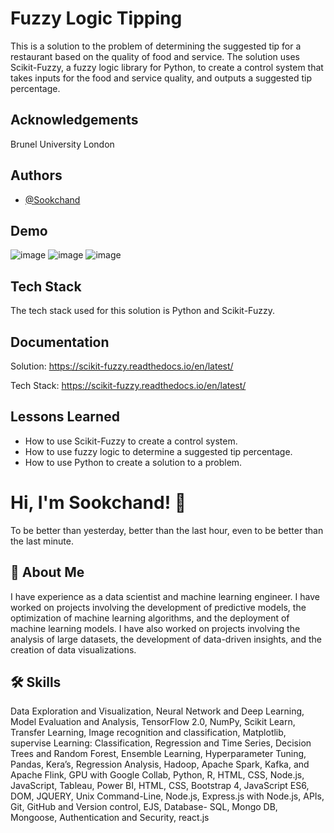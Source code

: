 
# Fuzzy Logic Tipping
This is a solution to the problem of determining the suggested tip for a restaurant based on the quality of food and service. The solution uses Scikit-Fuzzy, a fuzzy logic library for Python, to create a control system that takes inputs for the food and service quality, and outputs a suggested tip percentage.
## Acknowledgements
Brunel University London

## Authors

- [@Sookchand](https://github.com/Sookchand)


## Demo
![image](https://user-images.githubusercontent.com/34344439/210076406-fcec9d43-67e6-42d2-9673-3e858cc3ed8a.png)
![image](https://user-images.githubusercontent.com/34344439/210076522-bf093028-c0be-4f86-b882-9b4e2b4464ac.png)
![image](https://user-images.githubusercontent.com/34344439/210076626-16eba30c-ab3e-4188-8b57-b86d77c4ca8d.png)


## Tech Stack

The tech stack used for this solution is Python and Scikit-Fuzzy.

## Documentation

Solution:
https://scikit-fuzzy.readthedocs.io/en/latest/

Tech Stack:
https://scikit-fuzzy.readthedocs.io/en/latest/
## Lessons Learned
- How to use Scikit-Fuzzy to create a control system.
- How to use fuzzy logic to determine a suggested tip percentage.
- How to use Python to create a solution to a problem.
# Hi, I'm Sookchand! 👋

To be better than yesterday, better than the last hour, even to be better than the last
minute.
## 🚀 About Me
I have experience as a data scientist and machine learning engineer. I have worked on
projects involving the development of predictive models, the optimization of machine
learning algorithms, and the deployment of machine learning models. I have also worked on
projects involving the analysis of large datasets, the development of data-driven insights,
and the creation of data visualizations.
## 🛠 Skills
Data Exploration and Visualization, Neural Network and Deep Learning, Model Evaluation
and Analysis, TensorFlow 2.0, NumPy, Scikit Learn, Transfer Learning, Image recognition and
classification, Matplotlib, supervise Learning: Classification, Regression and Time Series,
Decision Trees and Random Forest, Ensemble Learning, Hyperparameter Tuning, Pandas,
Kera’s, Regression Analysis, Hadoop, Apache Spark, Kafka, and Apache Flink, GPU with
Google Collab, Python, R, HTML, CSS, Node.js, JavaScript, Tableau, Power BI, HTML, CSS,
Bootstrap 4, JavaScript ES6, DOM, JQUERY, Unix Command-Line, Node.js, Express.js with Node.js,
APIs, Git, GitHub and Version control, EJS, Database- SQL, Mongo DB, Mongoose, Authentication and
Security, react.js
